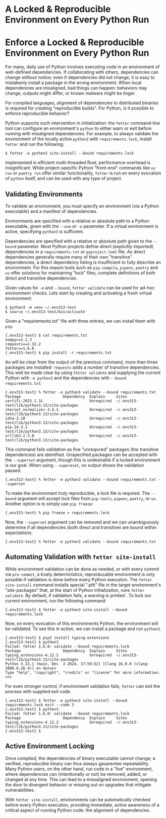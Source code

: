 
# A Locked & Reproducible Environment on Every Python Run

# Enforce a Locked & Reproducible Environment on Every Python Run

<!--
# Stop Running Python Blind: Ensure Package Alignment with Every Python Execution
# Stop Running Python Blind: Ensure a Reproducible Environment with Every Python Execution
# Ensure a Reproducible Environment for Every Python Run
# Make Every Python Execution Predictable and Reproducible -->

For many, daily use of Python involves executing code in an environment of well-defined dependencies. If collaborating with others, dependencies can change without notice; even if dependencies did not change, it is easy to mistakenly install a package in the wrong environment. When local dependencies are misaligned, bad things can happen: behaviors may change, outputs might differ, or known malware might be linger.

For compiled languages, alignment of dependencies to distributed binaries is required for creating "reproducible builds". For Python, is it possible to enforce reproducible behavior?

Python supports such intervention in initialization: the `fetter` command-line tool can configure an environment's `python` to either warn or exit before running with misaligned dependencies. For example, to always validate the environment of the locally active `python3` with `requirements.lock`, install `fetter` and run the following:

```shell
$ fetter -e python3 site-install --bound requirements.lock
```

Implemented in efficient multi-threaded Rust, performance overhead is insignificant. While project-specific Python "front-end" commands like `uv run` or `poetry run` offer similar functionality, `fetter` is run on every evocation of `python` itself, and can be used with any type of project.

## Validating Environments

To validate an environment, you must specify an environment (via a Python executable) and a manifest of dependencies.

Environments are specified with a relative or absolute path to a Python executable, given with the `--exe` or `-e` parameter. If a virtual environment is active, specifying `python3` is sufficient.

Dependencies are specified with a relative or absolute path given to the `--bound` parameter. Most Python projects define direct (explicitly imported) dependencies in a `requirements.txt` or `pyproject.toml` file. As direct dependencies generally require many of their own "transitive" dependencies, a direct dependency listing is insufficient to fully describe an environment. For this reason tools such as `pip-compile`, `pipenv`, `poetry` and `uv` offer solutions for maintaining "lock" files, complete definitions of both direct and transitive dependencies.

Given values for `-e` and `--bound`, `fetter validate` can be used for ad-hoc environment checks. Lets start by creating and activating a fresh virtual environment:

```shell
$ python3 -m venv ~/.env313-test
$ source ~/.env313-test/bin/activate
```

Given a "requirements.txt" file with three entries, we can install them with `pip`:

```
{.env313-test} $ cat requirements.txt
numpy==2.2.3
requests==2.32.2
fetter==1.6.0
{.env313-test} $ pip install -r requirements.txt
```

As will be clear from the output of the previous command, more than three packages are installed: `requests` adds a number of transitive dependencies. This well be made clear by using `fetter validate` and supplying the current Python with `-e python3` and the dependencies with `--bound requirements.txt`:

```shell
{.env313-test} % fetter -e python3 validate --bound requirements.txt
Package                   Dependency  Explain     Sites
certifi-2025.1.31                     Unrequired  ~/.env313-test/lib/python3.13/site-packages
charset_normalizer-3.4.1              Unrequired  ~/.env313-test/lib/python3.13/site-packages
idna-3.10                             Unrequired  ~/.env313-test/lib/python3.13/site-packages
pip-24.3.1                            Unrequired  ~/.env313-test/lib/python3.13/site-packages
urllib3-2.3.0                         Unrequired  ~/.env313-test/lib/python3.13/site-packages
```

This command fails validation as five "unreqiured" packages (the transitive dependencies) are identified. Unspecified packages can be accepted with the `--superset` argument, though this is undesirable if a locked environment is our goal. When using `--supereset`, no output shows the validation passed.

```shell
{.env313-test} % fetter -e python3 validate --bound requirements.txt --superset
```

To make the environment truly reproducible, a lock file is required. The `--bound` argument will accept lock files from `pip-tools`, `pipenv`, `poetry`, or `uv`. Another option is to simply use `pip freeze`:

```shell
{.env313-test} % pip freeze > requirements.lock
```
Now, the `--superset` argument can be removed and we can unambiguously determine if all dependencies (both direct and transitive) are bound within expectations.

```shell
{.env313-test} % fetter -e python3 validate --bound requirements.txt
```

## Automating Validation with `fetter site-install`

While environment validation can be done as needed, or with every commit via `pre-commit`, a truely deterministics, reprorducable environment is only possible if validation is done before every Python execution. The `fetter site-install` command installs special ".pth" file in the target environment's "site-packages" that, at the start of Python initializaiton, runs `fetter validate`. By default, if validation fails, a warning is printed`. To lock our current environment, run the following command:

```shell
{.env313-test} $ fetter -e python3 site-install --bound requirements.lock
```

Now, on every evocation of this environments Python, the environment will be validated. To see this in action, we can install a package and run `python3`.

```shell
{.env313-test} $ pip3 install typing-extensions
{.env313-test} $ python3
Failed: fetter 1.6.0: validate --bound requirements.lock
Package                   Dependency  Explain     Sites
typing_extensions-4.12.2              Unrequired  ~/.env313-test/lib/python3.13/site-packages
Python 3.13.1 (main, Dec  3 2024, 17:59:52) [Clang 16.0.0 (clang-1600.0.26.4)] on darwin
Type "help", "copyright", "credits" or "license" for more information.
>>>
```

For even stronger control, if environment validation fails, `fetter` can exit the process with supplied exit code.

```shell
{.env313-test} $ fetter -e python3 site-install --bound requirements.lock exit --code 3
{.env313-test} $ python3
Failed: fetter 1.6.0: validate --bound requirements.lock
Package                   Dependency  Explain     Sites
typing_extensions-4.12.2              Unrequired  ~/.env313-test/lib/python3.13/site-packages
{.env313-test} $
```

## Active Environment Locking

Once compiled, the dependencies of binary executable cannot change; a verified, reproducible binary can thus always gauarentee repeatability. Many Python users, on the other hand, run code in a "live" environment, where dependencies can (intentionally or not) be removed, added, or changed at any time. This can lead to a missaligned environment, opening the door to divergent behavior or missing out on upgrades that mitigate vulnerabilities.

With `fetter site-install`, environments can be automatically checked before every Python execution, providing immediate, active awareness of a critical aspect of running Python code: the alignment of dependencies.




<!--
For compiled languages, dependency reproducible builds are required to establish a chain of trust between source code and binaries. Is it possible to have this in Python? While Python runs byte code instead of binaries, is it possible to enforce reproducible behavior by only running Python if the dependencies conform to an explicit definition?


For many, daily use of Python involves writing and executing code in a virtual environment. If collaborating with others, the direct dependencies of this code are documented in a `requirements.txt` or `pyproject.toml` file. If using `uv`, `poetry`, or related tools, a lock file, pinning all direct and transitive dependencies, might also be defined.

The only way to ensure reproducible behavior in Python (as well as reducing the risk of installing malware) is to validate installed virtual environment dependencies against a lock file. If we can do it fast enough, we should do it every time we run Python. That is what the `fetter site-install` command does.

The only way to avoid this in Python is to validate dependencies against a lock file. If we can do it fast enough, we should do it every time we run Python. That is what the `fetter site-install` command does.
 -->

<!--
uv:

Prior to every uv run invocation, uv will verify that the lockfile is up-to-date with the pyproject.toml, and that the environment is up-to-date with the lockfile, keeping your project in-sync without the need for manual intervention. uv run guarantees that your command is run in a consistent, locked environment.


 -->




